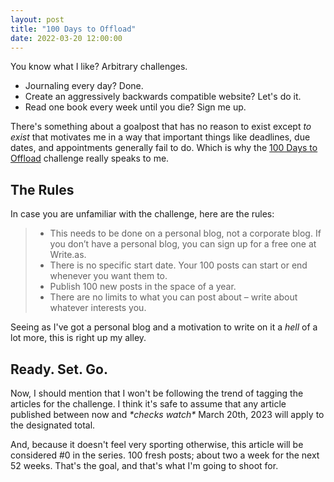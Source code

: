```yaml
---
layout: post
title: "100 Days to Offload"
date: 2022-03-20 12:00:00
---
```


You know what I like? Arbitrary challenges.

- Journaling every day? Done.
- Create an aggressively backwards compatible website? Let's do it.
- Read one book every week until you die? Sign me up.

There's something about a goalpost that has no reason to exist except _to exist_ that motivates me in a way that important things like deadlines, due dates, and appointments generally fail to do. Which is why the [100 Days to Offload](https://100daystooffload.com/) challenge really speaks to me.

## The Rules

In case you are unfamiliar with the challenge, here are the rules:

> - This needs to be done on a personal blog, not a corporate blog. If you don’t have a personal blog, you can sign up for a free one at Write.as.
> - There is no specific start date. Your 100 posts can start or end whenever you want them to.
> - Publish 100 new posts in the space of a year.
> - There are no limits to what you can post about – write about whatever interests you.

Seeing as I've got a personal blog and a motivation to write on it a _hell_ of a lot more, this is right up my alley.

## Ready. Set. Go.

Now, I should mention that I won't be following the trend of tagging the articles for the challenge. I think it's safe to assume that any article published between now and *\*checks watch\** March 20th, 2023 will apply to the designated total.

And, because it doesn't feel very sporting otherwise, this article will be considered #0 in the series. 100 fresh posts; about two a week for the next 52 weeks. That's the goal, and that's what I'm going to shoot for.